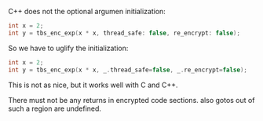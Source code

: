 C++ does not the optional argumen initialization:
```c
int x = 2;
int y = tbs_enc_exp(x * x, thread_safe: false, re_encrypt: false);
```

So we have to uglify the initialization:
```c
int x = 2;
int y = tbs_enc_exp(x * x, _.thread_safe=false, _.re_encrypt=false);
```

This is not as nice, but it works well with C and C++.

There must not be any returns in encrypted code sections. also gotos out of such a region are undefined.
